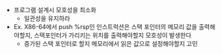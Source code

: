 * 프로그램 설계시 모호성을 최소화
	* 일관성을 유지하라
* Ex. X86-64에서 push %rsp인 인스트럭션은 스택 포인터의 메모리 값을 출력해야할지, 스택포인터가 가리키는 위치를 출력해야할지 모호성이 발생한다
	* 증가된 스택 포인터로 할지 메모리에서 읽은 값으로 설정해야할지 고민


